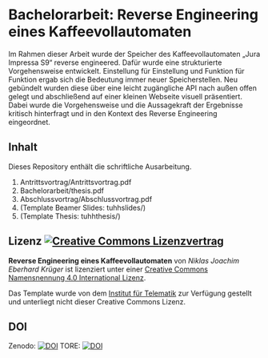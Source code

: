 # Bachelorarbeit: Reverse Engineering eines Kaffeevollautomaten
Im Rahmen dieser Arbeit wurde der Speicher des Kaffeevollautomaten „Jura Impressa S9“ reverse engineered. Dafür wurde eine strukturierte Vorgehensweise entwickelt. Einstellung für Einstellung und Funktion für Funktion ergab sich die Bedeutung immer neuer Speicherstellen. Neu gebündelt wurden diese über eine leicht zugängliche API nach außen offen gelegt und abschließend auf einer kleinen Webseite visuell präsentiert. Dabei wurde die Vorgehensweise und die Aussagekraft der Ergebnisse kritisch hinterfragt und in den Kontext des Reverse Engineering eingeordnet.

## Inhalt
Dieses Repository enthält die schriftliche Ausarbeitung.

1. Antrittsvortrag/Antrittsvortrag.pdf
2. Bachelorarbeit/thesis.pdf
3. Abschlussvortrag/Abschlussvortrag.pdf
4. (Template Beamer Slides: tuhhslides/)
5. (Template Thesis: tuhhthesis/)

## Lizenz [![Creative Commons Lizenzvertrag](https://i.creativecommons.org/l/by/4.0/88x31.png)](http://creativecommons.org/licenses/by/4.0/)
**Reverse Engineering eines Kaffeevollautomaten** von *Niklas Joachim Eberhard Krüger* ist lizenziert unter einer [Creative Commons Namensnennung 4.0 International Lizenz](http://creativecommons.org/licenses/by/4.0/).

Das Template wurde von dem [Institut für Telematik](https://www.ti5.tuhh.de/) zur Verfügung gestellt und unterliegt nicht dieser Creative Commons Lizenz.

## DOI
Zenodo: [![DOI](https://zenodo.org/badge/DOI/10.5281/zenodo.6067741.svg)](https://doi.org/10.5281/zenodo.6067741)
TORE:   [![DOI](https://zenodo.org/badge/DOI/10.15480/882.4074.svg)](https://doi.org/10.15480/882.4074)
